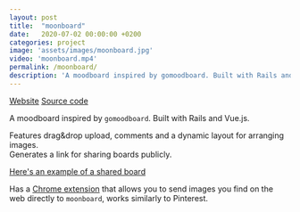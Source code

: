 ```yaml
---
layout: post
title:  "moonboard"
date:   2020-07-02 00:00:00 +0200
categories: project
image: 'assets/images/moonboard.jpg'
video: 'moonboard.mp4'
permalink: /moonboard/
description: 'A moodboard inspired by gomoodboard. Built with Rails and Vue.js. Features drag&drop upload, comments and a dynamic layout for arranging images. Generates a link for sharing boards publicly.'
---
```


[Website](https://moonboardapp.herokuapp.com/)
[Source code](https://github.com/emilosman/moonboard)

A moodboard inspired by `gomoodboard`.
Built with Rails and Vue.js.

Features drag&drop upload, comments and a dynamic layout for arranging images.  
Generates a link for sharing boards publicly.

[Here's an example of a shared board](https://moonboardapp.herokuapp.com/b/eda2d9d6-d6c9-4932-b945-dbf6c25dba1d)

Has a [Chrome extension](https://github.com/emilosman/moonboard-chrome) that allows you to send images you find on the web directly to `moonboard`, works similarly to Pinterest.
